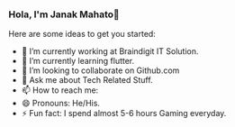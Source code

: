 ### Hola, I'm Janak Mahato👋


Here are some ideas to get you started:

- 🔭 I’m currently working at Braindigit IT Solution.
- 🌱 I’m currently learning  flutter.
- 👯 I’m looking to collaborate on Github.com
- 💬 Ask me about Tech Related Stuff.
- 📫 How to reach me: 
- 😄 Pronouns: He/His.
- ⚡ Fun fact: I spend almost 5-6 hours Gaming everyday.
